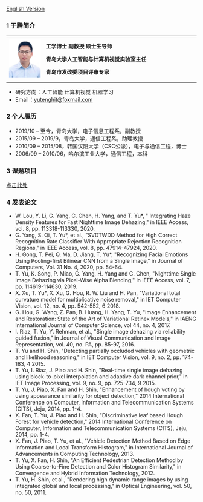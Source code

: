 <a href="/index.html">English Version</a>
### 1 于腾简介

<table border="0">
  <tr>
    <td width="18%">
      <img src="/yt.jpg" width="100%">     
    </td>
    <td width="75%">
      <p><b>工学博士 副教授 硕士生导师</b></p>
      <p><b>青岛大学人工智能与计算机视觉实验室主任</b></p>
      <p><b>青岛市发改委项目评审专家</b></p>
    </td>
  </tr>
</table>

- 研究方向：人工智能 计算机视觉 机器学习
- Email：yutenghit@foxmail.com

### 2 个人履历

- 2019/10 – 至今，青岛大学，电子信息工程系，副教授
- 2015/09 – 2019/9，青岛大学，通信工程系，助理教授
- 2010/09 – 2015/08，韩国汉阳大学（CSC公派），电子与通信工程，博士 
- 2006/09 – 2010/06，哈尔滨工业大学，通信工程，本科


### 3 课题项目

<a href="/projects.html">点击此处</a>

### 4 发表论文

- W. Lou, Y. Li, G. Yang, C. Chen, H. Yang, and T. Yu*, " Integrating Haze Density Features for Fast Nighttime Image Dehazing," in IEEE Access, vol. 8, pp. 113318-113330, 2020.
- G. Yang, S. Qi, T. Yu*, et al., "SVDTWDD Method for High Correct Recognition Rate Classifier With Appropriate Rejection Recognition Regions," in IEEE Access, vol. 8, pp. 47914-47924, 2020.
- H. Gong, T. Pei, Q. Ma, D. Jiang, T. Yu*, "Recognizing Facial Emotions Using Pooling-first Bilinear CNN from a Single Image," in Journal of Computers, Vol. 31 No. 4, 2020, pp. 54-64.
- T. Yu, K. Song, P. Miao, G. Yang, H. Yang and C. Chen, "Nighttime Single Image Dehazing via Pixel-Wise Alpha Blending," in  IEEE Access, vol. 7, pp. 114619-114630, 2019.
- X. Xu, T. Yu*, X. Xu, G. Hou, R. W. Liu and H. Pan, "Variational total curvature model for multiplicative noise removal," in IET Computer Vision, vol. 12, no. 4, pp. 542-552, 6 2018.
- G. Hou, G. Wang, Z. Pan, B. Huang, H. Yang, T. Yu, "Image Enhancement and Restoration: State of the Art of Variational Retinex Models," in IAENG International Journal of Computer Science, vol 44, no. 4, 2017.
- I. Riaz, T. Yu, Y. Rehman, et al., "Single image dehazing via reliability guided fusion," in Journal of Visual Communication and Image Representation, vol. 40, no. PA, pp. 85-97, 2016.
- T. Yu and H. Shin, "Detecting partially occluded vehicles with geometric and likelihood reasoning," in IET Computer Vision, vol. 9, no. 2, pp. 174-183, 4 2015.
- T. Yu, I. Riaz, J. Piao and H. Shin, "Real-time single image dehazing using block-to-pixel interpolation and adaptive dark channel prior," in IET Image Processing, vol. 9, no. 9, pp. 725-734, 9 2015.
- T. Yu, J. Piao, X. Fan and H. Shin, "Enhancement of hough voting by using appearance similarity for object detection," 2014 International Conference on Computer, Information and Telecommunication Systems (CITS), Jeju, 2014, pp. 1-4.
- X. Fan, T. Yu, J. Piao and H. Shin, "Discriminative leaf based Hough Forest for vehicle detection," 2014 International Conference on Computer, Information and Telecommunication Systems (CITS), Jeju, 2014, pp. 1-4.
- X. Fan, J. Piao, T. Yu, et al., "Vehicle Detection Method Based on Edge Information and Local Transform Histogram," in International Journal of Advancements in Computing Technology, 2013.
- T. Yu,  X. Fan, H. Shin, "An Efficient Pedestrian Detection Method by Using Coarse-to-Fine Detection and Color Histogram Similarity," in Convergence and Hybrid Information Technology, 2012.
- T. Yu, H. Shin, et al., "Rendering high dynamic range images by using integrated global and local processing," in Optical Engineering, vol. 50, no. 50, 2011.


